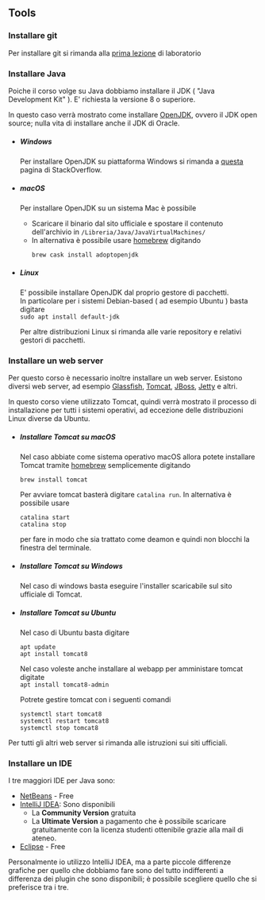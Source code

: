 ## Tools

### Installare git
Per installare git si rimanda alla [prima lezione](https://facco98.github.io/webprog/lab01) di laboratorio

### Installare Java
Poiche il corso volge su Java dobbiamo installare il JDK ( "Java Development Kit" ). E' richiesta la versione 8 o superiore.

In questo caso verrà mostrato come installare [OpenJDK](https://openjdk.java.net/), ovvero il JDK open source; nulla vita di installare anche il JDK di Oracle.
  * ##### Windows 
    Per installare OpenJDK su piattaforma Windows si rimanda a [questa](https://stackoverflow.com/questions/52511778/how-to-install-openjdk-11-on-windows) pagina di StackOverflow.
  * ##### macOS
    Per installare OpenJDK su un sistema Mac è possibile
      * Scaricare il binario dal sito ufficiale e spostare il contenuto dell'archivio in `/Libreria/Java/JavaVirtualMachines/`
      * In alternativa è possibile usare [homebrew](https://brew.sh/index_it) digitando
        ```shell
        brew cask install adoptopenjdk
        ```
   * ##### Linux
     E' possibile installare OpenJDK dal proprio gestore di pacchetti.  
     In particolare per i sistemi Debian-based ( ad esempio Ubuntu ) basta digitare  
     `sudo apt install default-jdk`
     
     Per altre distribuzioni Linux si rimanda alle varie repository e relativi gestori di pacchetti.

### Installare un web server
Per questo corso è necessario inoltre installare un web server.
Esistono diversi web server, ad esempio [Glassfish](https://javaee.github.io/glassfish), [Tomcat](http://tomcat.apache.org/), [JBoss](https://developers.redhat.com/products/eap/overview/?referrer=jbd), [Jetty](https://www.eclipse.org/jetty/) e altri.

In questo corso viene utilizzato Tomcat, quindi verrà mostrato il processo di installazione per tutti i sistemi operativi, ad eccezione delle distribuzioni Linux diverse da Ubuntu.
 
   * ##### Installare Tomcat su macOS
     Nel caso abbiate come sistema operativo macOS allora potete installare Tomcat tramite      [homebrew](https://brew.sh/index_it) semplicemente digitando
 
     ```shell
     brew install tomcat
     ```
     Per avviare tomcat basterà digitare `catalina run`.
     In alternativa è possibile usare  
     ```shell
     catalina start
     catalina stop
     ``` 
   	 per fare in modo che sia trattato come deamon e quindi non blocchi la finestra del terminale.
     
   * ##### Installare Tomcat su Windows
     Nel caso di windows basta eseguire l'installer scaricabile sul sito ufficiale di Tomcat.  
   * ##### Installare Tomcat su Ubuntu
     Nel caso di Ubuntu basta digitare
     ```shell
     apt update
     apt install tomcat8
     ```
     
     Nel caso voleste anche installare al webapp per amministare tomcat digitate  
     `apt install tomcat8-admin`
     
     Potrete gestire tomcat con i seguenti comandi
     ```shell
     systemctl start tomcat8
     systemctl restart tomcat8
     systemctl stop tomcat8
     ```
 
 Per tutti gli altri web server si rimanda alle istruzioni sui siti ufficiali.

### Installare un IDE
I tre maggiori IDE per Java sono:
  * [NetBeans](https://netbeans.org/) - Free
  * [IntelliJ IDEA](https://www.jetbrains.com/idea/): Sono disponibili
    * La **Community Version** gratuita
    * La **Ultimate Version** a pagamento che è possibile scaricare gratuitamente con la licenza studenti ottenibile grazie alla mail di ateneo. 
  * [Eclipse](https://www.eclipse.org/eclipseide/) - Free
 
 Personalmente io utilizzo IntelliJ IDEA, ma a parte piccole differenze grafiche per quello che dobbiamo fare sono del tutto indifferenti a differenza dei plugin che sono disponibili; è possibile scegliere quello che si preferisce tra i tre.
 
